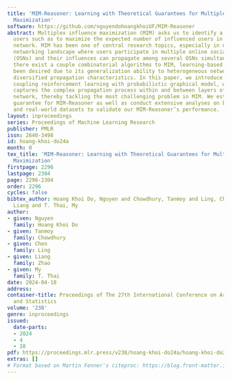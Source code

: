 ```yaml
---
title: 'MIM-Reasoner: Learning with Theoretical Guarantees for Multiplex Influence
  Maximization'
software: https://github.com/nguyendohoangkhoiUF/MIM-Reasoner
abstract: Multiplex influence maximization (MIM) asks us to identify a set of seed
  users such as to maximize the expected number of influenced users in a multiplex
  network. MIM has been one of central research topics, especially in nowadays social
  networking landscape where users participate in multiple online social networks
  (OSNs) and their influences can propagate among several OSNs simultaneously. Although
  there exist a couple combinatorial algorithms to MIM, learning-based solutions have
  been desired due to its generalization ability to heterogeneous networks and their
  diversified propagation characteristics. In this paper, we introduce MIM-Reasoner,
  coupling reinforcement learning with probabilistic graphical model, which effectively
  captures the complex propagation process within and between layers of a given multiplex
  network, thereby tackling the most challenging problem in MIM. We establish a theoretical
  guarantee for MIM-Reasoner as well as conduct extensive analyses on both synthetic
  and real-world datasets to validate our MIM-Reasoner’s performance.
layout: inproceedings
series: Proceedings of Machine Learning Research
publisher: PMLR
issn: 2640-3498
id: hoang-khoi-do24a
month: 0
tex_title: 'MIM-Reasoner: Learning with Theoretical Guarantees for Multiplex Influence
  Maximization'
firstpage: 2296
lastpage: 2304
page: 2296-2304
order: 2296
cycles: false
bibtex_author: Hoang Khoi Do, Nguyen and Chowdhury, Tanmoy and Ling, Chen and Zhao,
  Liang and T. Thai, My
author:
- given: Nguyen
  family: Hoang Khoi Do
- given: Tanmoy
  family: Chowdhury
- given: Chen
  family: Ling
- given: Liang
  family: Zhao
- given: My
  family: T. Thai
date: 2024-04-18
address:
container-title: Proceedings of The 27th International Conference on Artificial Intelligence
  and Statistics
volume: '238'
genre: inproceedings
issued:
  date-parts:
  - 2024
  - 4
  - 18
pdf: https://proceedings.mlr.press/v238/hoang-khoi-do24a/hoang-khoi-do24a.pdf
extras: []
# Format based on Martin Fenner's citeproc: https://blog.front-matter.io/posts/citeproc-yaml-for-bibliographies/
---
```

